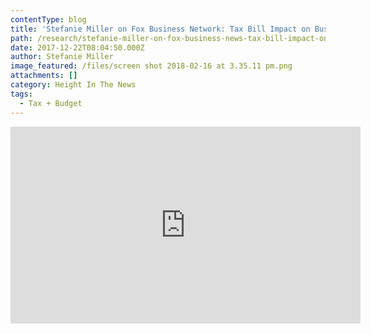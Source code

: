 ```yaml
---
contentType: blog
title: 'Stefanie Miller on Fox Business Network: Tax Bill Impact on Business'
path: /research/stefanie-miller-on-fox-business-news-tax-bill-impact-on-business/
date: 2017-12-22T08:04:50.000Z
author: Stefanie Miller
image_featured: /files/screen shot 2018-02-16 at 3.35.11 pm.png
attachments: []
category: Height In The News
tags:
  - Tax + Budget
---
```

<iframe width="560" height="315" src="https://www.youtube.com/embed/jOpp2SB8W5A?ecver=1" frameborder="0" allow="autoplay; encrypted-media" allowfullscreen></iframe>
